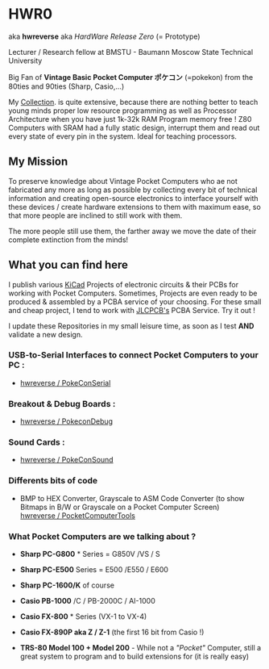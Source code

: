 # HWR0

aka **hwreverse** aka *HardWare Release Zero* (= Prototype)

Lecturer / Research fellow at BMSTU - Baumann Moscow State Technical University

Big Fan of **Vintage Basic Pocket Computer ポケコン** (=pokekon) from the 80ties and 90ties (Sharp, Casio,...)

My [Collection](https://github.com/hwreverse/PocketComputerTools/blob/master/img/collection.jpg/). is quite extensive, because there are nothing better to teach young minds proper low resource programming as well as Processor Architecture when you have just 1k-32k RAM Program memory free !
Z80 Computers with SRAM had a fully static design, interrupt them and read out every state of every pin in the system. Ideal for teaching processors.

## My Mission

To preserve knowledge about Vintage Pocket Computers who ae not fabricated any more as long as possible by collecting every bit of technical information and creating open-source electronics to interface yourself with these devices / create hardware extensions to them with maximum ease, so that more people are inclined to still work with them. 

The more people still use them, the farther away we move the date of their complete extinction from the minds!

## What you can find here

I publish various [KiCad](https://kicad.org/) Projects of electronic circuits & their PCBs for working with Pocket Computers. Sometimes, Projects are even ready to be produced & assembled by a PCBA service of your choosing. For these small and cheap project, I tend to work with [JLCPCB's](https://jlcpcb.com/) PCBA Service. Try it out !

I update these Repositories in my small leisure time, as soon as I test **AND** validate a new design.

### USB-to-Serial Interfaces to connect Pocket Computers to your PC :

- [hwreverse / PokeConSerial](https://github.com/hwreverse/PokeConSerial)

### Breakout & Debug Boards :

- [hwreverse / PokeconDebug](https://github.com/hwreverse/PokeconDebug)

### Sound Cards :

- [hwreverse / PokeConSound](https://github.com/hwreverse/PokeConSound)

### Differents bits of code 

- BMP to HEX Converter, Grayscale to ASM Code Converter (to show Bitmaps in B/W or Grayscale on a Pocket Computer Screen)<BR> [hwreverse / PocketComputerTools](https://github.com/hwreverse/PocketComputerTools)

### What Pocket Computers are we talking about ?

- **Sharp PC-G800** * Series = G850V /VS / S 
- **Sharp PC-E500** Series = E500 /E550 / E600
- **Sharp PC-1600/K** of course

- **Casio PB-1000** /C / PB-2000C / AI-1000
- **Casio FX-800** * Series (VX-1 to VX-4)
- **Casio FX-890P aka Z / Z-1** (the first 16 bit from Casio !)

- **TRS-80 Model 100 + Model 200** - While not a *"Pocket"* Computer, still a great system to program and to build extensions for (it is really easy)

